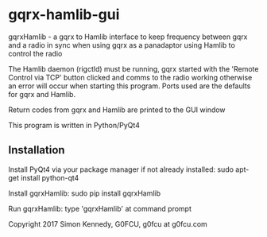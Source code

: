 # gqrx-hamlib-gui

gqrxHamlib - a gqrx to Hamlib interface to keep frequency
between gqrx and a radio in sync when using gqrx as a panadaptor
using Hamlib to control the radio

The Hamlib daemon (rigctld) must be running, gqrx started with
the 'Remote Control via TCP' button clicked and
comms to the radio working otherwise an error will occur when
starting this program. Ports used are the defaults for gqrx and Hamlib.

Return codes from gqrx and Hamlib are printed to the GUI window

This program is written in Python/PyQt4

Installation
------------
Install PyQt4 via your package manager if not already installed: sudo apt-get install python-qt4

Install gqrxHamlib: sudo pip install gqrxHamlib

Run gqrxHamlib: type 'gqrxHamlib' at command prompt

Copyright 2017 Simon Kennedy, G0FCU, g0fcu at g0fcu.com
